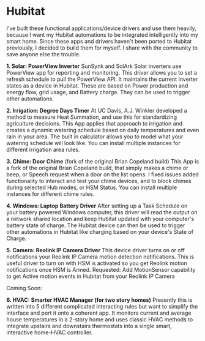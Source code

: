 # Hubitat

I've built these functional applications/device drivers and use them heavily, because I want my Hubitat automations to be integrated intelligently into my smart home. Since these apps and drivers haven't been ported to Hubitat previously, I decided to build them for myself. I share with the community to save anyone else the trouble. 

<strong>1. Solar: PowerView Inverter</strong>
SunSynk and SolArk Solar inverters use PowerView app for reporting and monitoring. This driver allows you to set a refresh schedule to pull the PowerView API. It maintains the current Inverter states as a device in Hubitat. These are based on Power production and energy flow, grid usage, and Battery charge. They can be used to trigger other automations.
   
<strong>2. Irrigation: Degree Days Timer</strong>
At UC Davis, A.J. Winkler developed a method to measure Heat Summation, and use this for standardizing agriculture decisions. This App applies that approach to irrigation and creates a dynamic watering schedule based on daily temperatures and even rain in your area. The built in calculator allows you to model what your watering schedule will look like. You can install multiple instances for different irrigation area rules.

<strong>3. Chime: Door Chime</strong> (fork of the original Brian Copeland build)
This App is a fork of the original Brian Copeland build, that simply makes a chime or beep, or Speech request when a door on the list opens. I fixed issues added functionality to interact and test your chime devices, and to block chimes during selected Hub modes, or HSM Status. You can install multiple instances for different chime rules.

<strong>4. Windows: Laptop Battery Driver</strong>
After setting up a Task Schedule on your battery powered Windows computer, this driver will read the output on a network shared location and keep Hubitat updated with your computer's battery state of charge. The Hubitat device can then be used to trigger other automations in Hubitat like charging based on your device's State of Charge.

<strong>5. Camera: Reolink IP Camera Driver</strong>
This device driver turns on or off notifications your Reolink IP Camera motion detection notifications. This is useful driver to turn on with HSM is activated so you get Reolink motion notifications once HSM is Armed. 
Requested: Add MotionSensor capability to get Active motion events in Hubitat from your Reolink IP Camera

Coming Soon:

<strong>6. HVAC: Smarter HVAC Manager (for two story homes)</strong>
Presently this is written into 5 different complicated interacting rules but want to simplify the interface and port it onto a coherent app. It monitors current and average house temperatures in a 2-story home and uses classic HVAC methods to integrate upstairs and downstairs thermostats into a single smart, interactive home-HVAC controller.
